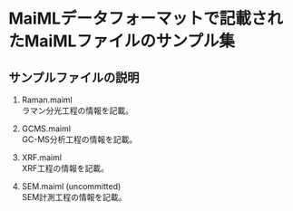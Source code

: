 # MaiMLデータフォーマットで記載されたMaiMLファイルのサンプル集

## サンプルファイルの説明
1. Raman.maiml </br>
  ラマン分光工程の情報を記載。

2. GCMS.maiml </br>
  GC-MS分析工程の情報を記載。

3. XRF.maiml </br>
  XRF工程の情報を記載。

4. SEM.maiml (uncommitted)</br>
  SEM計測工程の情報を記載。
